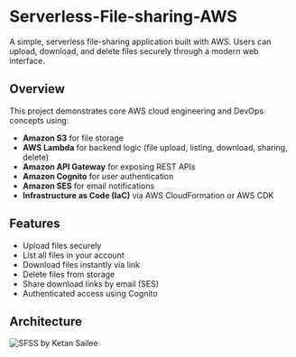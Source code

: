 # Serverless-File-sharing-AWS
A simple, serverless file-sharing application built with AWS. Users can upload, download, and delete files securely through a modern web interface.
## Overview

This project demonstrates core AWS cloud engineering and DevOps concepts using:
- **Amazon S3** for file storage
- **AWS Lambda** for backend logic (file upload, listing, download, sharing, delete)
- **Amazon API Gateway** for exposing REST APIs
- **Amazon Cognito** for user authentication
- **Amazon SES** for email notifications
- **Infrastructure as Code (IaC)** via AWS CloudFormation or AWS CDK
## Features

- Upload files securely
- List all files in your account
- Download files instantly via link
- Delete files from storage
- Share download links by email (SES)
- Authenticated access using Cognito
  
## Architecture
![SFSS by Ketan   Sailee](https://github.com/user-attachments/assets/d9c02d51-ba18-4d67-b412-f13c289d2741)
